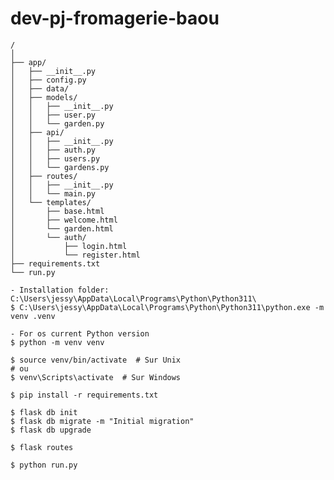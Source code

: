 # dev-pj-fromagerie-baou
```
/
│
├── app/
│   ├── __init__.py
│   ├── config.py
│   ├── data/
│   ├── models/
│   │   ├── __init__.py
│   │   ├── user.py
│   │   └── garden.py
│   ├── api/
│   │   ├── __init__.py
│   │   ├── auth.py
│   │   ├── users.py
│   │   └── gardens.py
│   ├── routes/
│   │   ├── __init__.py
│   │   └── main.py
│   └── templates/
│       ├── base.html
│       ├── welcome.html
│       └── garden.html
│       └── auth/
│           ├── login.html
│           └── register.html
├── requirements.txt
└── run.py
```

``` Windows install specific Python version like 3.11.2
- Installation folder: C:\Users\jessy\AppData\Local\Programs\Python\Python311\
$ C:\Users\jessy\AppData\Local\Programs\Python\Python311\python.exe -m venv .venv

- For os current Python version
$ python -m venv venv

```

```
$ source venv/bin/activate  # Sur Unix
# ou
$ venv\Scripts\activate  # Sur Windows
```

```
$ pip install -r requirements.txt
```

```
$ flask db init
$ flask db migrate -m "Initial migration"
$ flask db upgrade
```

``` See list of configured routes
$ flask routes
```

```
$ python run.py
```
